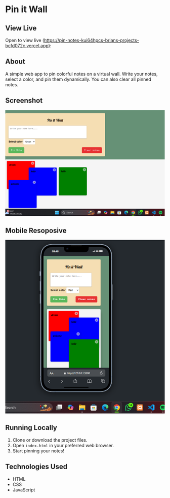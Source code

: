 # Pin it Wall

## View Live

Open to view live (https://pin-notes-kui64hpcs-brians-projects-bcfd072c.vercel.app):

## About

A simple web app to pin colorful notes on a virtual wall. Write your notes, select a color, and pin them dynamically. You can also clear all pinned notes.

## Screenshot

![Pin it Wall Screenshot](screenshot.png)

## Mobile Resoposive
![Pin it Wall Screenshot](screenshot2.png)


## Running Locally

1. Clone or download the project files.
2. Open `index.html` in your preferred web browser.
3. Start pinning your notes!

## Technologies Used

- HTML
- CSS
- JavaScript
